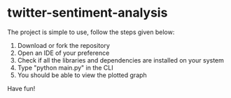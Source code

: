 # twitter-sentiment-analysis

The project is simple to use, follow the steps given below:
  1. Download or fork the repository
  2. Open an IDE of your preference
  3. Check if all the libraries and dependencies are installed on your system
  4. Type "python main.py" in the CLI
  5. You should be able to view the plotted graph

Have fun!
